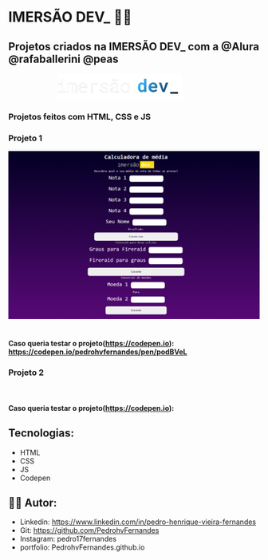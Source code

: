 # IMERSÃO DEV_ 👨‍💻 

## Projetos criados na IMERSÃO DEV_ com a @Alura @rafaballerini @peas 

<p align="center">
  <img height="50" src="https://github.com/PedrohvFernandes/imersao-dev-alura/blob/main/img/logo/logo-imersao-dev-desktop.1636535198.svg">
  &nbsp;&nbsp;&nbsp;&nbsp;&nbsp;&nbsp;&nbsp;&nbsp;&nbsp;&nbsp;&nbsp;&nbsp;&nbsp;
</p>

### Projetos feitos com HTML, CSS e JS

### Projeto 1
<p align="start">
  <img  src="https://github.com/PedrohvFernandes/imersao-dev-alura/blob/main/img/screenshot/Screen1.png">
  &nbsp;&nbsp;&nbsp;&nbsp;&nbsp;&nbsp;&nbsp;&nbsp;&nbsp;&nbsp;&nbsp;&nbsp;&nbsp;
</p>

#### Caso queria testar o projeto(https://codepen.io): https://codepen.io/pedrohvfernandes/pen/podBVeL

### Projeto 2
<p align="start">
  <img height="35" src="">
  &nbsp;&nbsp;&nbsp;&nbsp;&nbsp;&nbsp;&nbsp;&nbsp;&nbsp;&nbsp;&nbsp;&nbsp;&nbsp;
</p>

#### Caso queria testar o projeto(https://codepen.io):

## Tecnologias:
- HTML
- CSS
- JS
- Codepen

## 👨‍💻 Autor:
- Linkedin: https://www.linkedin.com/in/pedro-henrique-vieira-fernandes
- Git: https://github.com/PedrohvFernandes
- Instagram: pedro17fernandes
- portfolio: PedrohvFernandes.github.io
